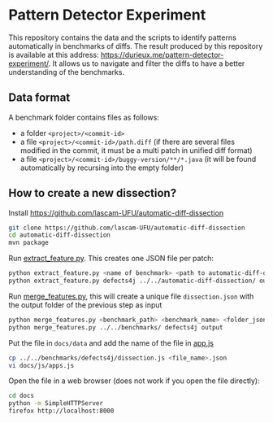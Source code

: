# Pattern Detector Experiment

This repository contains the data and the scripts to identify patterns automatically in benchmarks of diffs.
The result produced by this repository is available at this address: https://durieux.me/pattern-detector-experiment/.
It allows us to navigate and filter the diffs to have a better understanding of the benchmarks.

## Data format

A benchmark folder contains files as follows:

* a folder `<project>/<commit-id>`
* a file  `<project>/<commit-id>/path.diff` (if there are several files modified in the commit, it must be a multi patch in unified diff format)
* a file  `<project>/<commit-id>/buggy-version/**/*.java` (it will be found automatically by recursing into the empty folder)


## How to create a new dissection?

Install <https://github.com/lascam-UFU/automatic-diff-dissection>

```bash
git clone https://github.com/lascam-UFU/automatic-diff-dissection
cd automatic-diff-dissection
mvn package
```

Run [extract_feature.py](https://github.com/tdurieux/pattern-detector-experiment/blob/master/script/extract_feature.py). This creates one JSON file per patch:

```bash
python extract_feature.py <name of benchmark> <path to automatic-diff-dissection> <output folder>
python extract_feature.py defects4j ../../automatic-diff-dissection/ output
```

Run [merge_features.py](https://github.com/tdurieux/pattern-detector-experiment/blob/master/script/merge_features.py), this will create a unique file `dissection.json` with the output folder of the previous step as input

```bash
python merge_features.py <benchmark_path> <benchmark_name> <folder_json>
python merge_features.py ../../benchmarks/ defects4j output
```

Put the file in `docs/data` and add the name of the file in [app.js](https://github.com/tdurieux/pattern-detector-experiment/blob/master/docs/js/app.js#L200)

```bash
cp ../../benchmarks/defects4j/dissection.js <file_name>.json
vi docs/js/apps.js
```

Open the file in a web browser (does not work if you open the file directly):

```bash
cd docs
python -m SimpleHTTPServer
firefox http://localhost:8000
```


